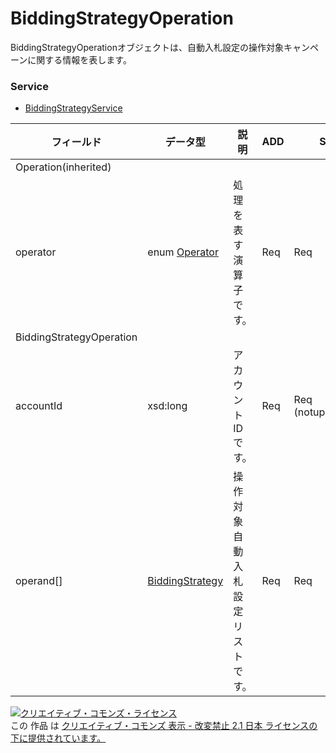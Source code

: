 # BiddingStrategyOperation
BiddingStrategyOperationオブジェクトは、自動入札設定の操作対象キャンペーンに関する情報を表します。
### Service
+ [BiddingStrategyService](../services/BiddingStrategyService.md)

| フィールド | データ型 | 説明 | ADD | SET | REMOVE | 
|---|---|---|---|---|---|
| Operation(inherited)||||||
| operator| enum <a href="../data/Operator.md">Operator</a>| 処理を表す演算子です。| Req| Req| Req |
| BiddingStrategyOperation||||||
| accountId| xsd:long| アカウントIDです。| Req| Req<br>                        (notupdatable)| Req<br>                        (notupdatable) |
| operand[]| <a href="../data/BiddingStrategy_BiddingStrategy.md">BiddingStrategy</a>| 操作対象自動入札設定リストです。| Req| Req| Req |
<a rel="license" href="http://creativecommons.org/licenses/by-nd/2.1/jp/"><img alt="クリエイティブ・コモンズ・ライセンス" style="border-width:0" src="https://i.creativecommons.org/l/by-nd/2.1/jp/88x31.png" /></a><br />この 作品 は <a rel="license" href="http://creativecommons.org/licenses/by-nd/2.1/jp/">クリエイティブ・コモンズ 表示 - 改変禁止 2.1 日本 ライセンスの下に提供されています。</a>
